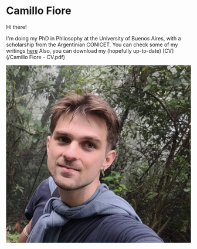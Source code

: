 # Camillo Fiore

Hi there!

I'm doing my PhD in Philosophy at the University of Buenos Aires,  with a scholarship from the Argentinian CONICET. You can check some of my writings [here](/writings) Also, you can download my (hopefully up-to-date) [CV](/Camillo Fiore - CV.pdf)

![Photo of Camillo Fiore](/ejecafetero.jpg)
